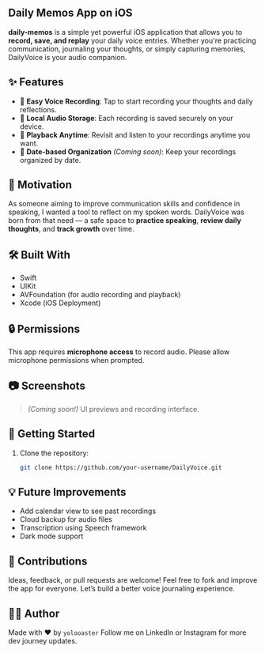 ## Daily Memos App on iOS

**daily-memos** is a simple yet powerful iOS application that allows you to **record, save, and replay** your daily voice entries. Whether you're practicing communication, journaling your thoughts, or simply capturing memories, DailyVoice is your audio companion.

## ✨ Features

- 🎤 **Easy Voice Recording**: Tap to start recording your thoughts and daily reflections.
- 💾 **Local Audio Storage**: Each recording is saved securely on your device.
- 🔁 **Playback Anytime**: Revisit and listen to your recordings anytime you want.
- 📆 **Date-based Organization** _(Coming soon)_: Keep your recordings organized by date.

## 📱 Motivation

As someone aiming to improve communication skills and confidence in speaking, I wanted a tool to reflect on my spoken words. DailyVoice was born from that need — a safe space to **practice speaking**, **review daily thoughts**, and **track growth** over time.

## 🛠️ Built With

- Swift
- UIKit
- AVFoundation (for audio recording and playback)
- Xcode (iOS Deployment)

## 🔒 Permissions

This app requires **microphone access** to record audio. Please allow microphone permissions when prompted.

## 📷 Screenshots

> _(Coming soon!)_ UI previews and recording interface.

## 🚀 Getting Started

1. Clone the repository:
   ```bash
   git clone https://github.com/your-username/DailyVoice.git
   ```

## 💡 Future Improvements

- Add calendar view to see past recordings
- Cloud backup for audio files
- Transcription using Speech framework
- Dark mode support

## 🤝 Contributions

Ideas, feedback, or pull requests are welcome! Feel free to fork and improve the app for everyone. Let’s build a better voice journaling experience.

## 🧑‍💻 Author

Made with ❤️ by `yolooaster`
Follow me on LinkedIn or Instagram for more dev journey updates.
